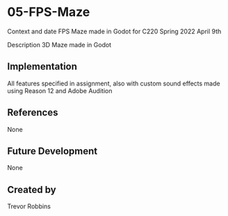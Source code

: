 # 05-FPS-Maze
Context and date
FPS Maze made in Godot for C220 
Spring 2022
April 9th

Description
3D Maze made in Godot

## Implementation
All features specified in assignment, also with custom sound effects made using Reason 12 and Adobe Audition

## References
None

## Future Development
None

## Created by
Trevor Robbins
